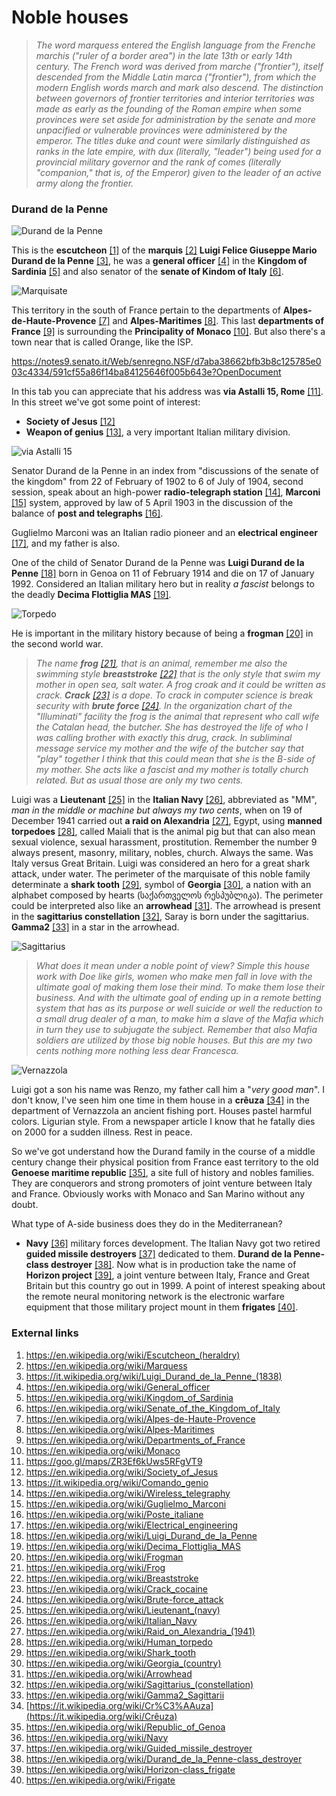 # Noble houses 

> *The word marquess entered the English language from the Frenche marchis ("ruler of a border area") in the late 13th or early 14th century. The French word was derived from marche ("frontier"), itself descended from the Middle Latin marca ("frontier"), from which the modern English words march and mark also descend. The distinction between governors of frontier territories and interior territories was made as early as the founding of the Roman empire when some provinces were set aside for administration by the senate and more unpacified or vulnerable provinces were administered by the emperor. The titles duke and count were similarly distinguished as ranks in the late empire, with dux (literally, "leader") being used for a provincial military governor and the rank of comes (literally "companion," that is, of the Emperor) given to the leader of an active army along the frontier.*

### Durand de la Penne

![Durand de la Penne](../Images/81207908_10221833008156953_4700509236348583936_n.jpg)

This is the **escutcheon** [[1]](https://en.wikipedia.org/wiki/Escutcheon_(heraldry)) of the **marquis** [[2]](https://en.wikipedia.org/wiki/Marquess) **Luigi Felice Giuseppe Mario Durand de la Penne** [[3]](https://it.wikipedia.org/wiki/Luigi_Durand_de_la_Penne_(1838)), he was a **general officer** [[4]](https://en.wikipedia.org/wiki/General_officer) in the **Kingdom of Sardinia** [[5]](https://en.wikipedia.org/wiki/Kingdom_of_Sardinia) and also senator of the **senate of Kindom of Italy** [[6]](https://en.wikipedia.org/wiki/Senate_of_the_Kingdom_of_Italy).

![Marquisate](../Images/marchesedelapenne.jpg)

This territory in the south of France pertain to the departments of **Alpes-de-Haute-Provence** [[7]](https://en.wikipedia.org/wiki/Alpes-de-Haute-Provence) and **Alpes-Maritimes** [[8]](https://en.wikipedia.org/wiki/Alpes-Maritimes). This last **departments of France** [[9]](https://en.wikipedia.org/wiki/Departments_of_France) is surrounding the **Principality of Monaco** [[10]](https://en.wikipedia.org/wiki/Monaco). But also there's a town near that is called Orange, like the ISP.

https://notes9.senato.it/Web/senregno.NSF/d7aba38662bfb3b8c125785e003c4334/591cf55a86f14ba84125646f005b643e?OpenDocument

In this tab you can appreciate that his address was **via Astalli 15, Rome** [[11]](https://goo.gl/maps/ZR3Ef6kUws5RFgVT9). In this street we've got some point of interest:

- **Society of Jesus** [[12]](https://en.wikipedia.org/wiki/Society_of_Jesus)
- **Weapon of genius** [[13]](https://it.wikipedia.org/wiki/Comando_genio), a very important Italian military division.

![via Astalli 15](../Images/astalli1.png)

Senator Durand de la Penne in an index from "discussions of the senate of the kingdom" from 22 of February  of 1902 to 6 of July of 1904, second session, speak about an high-power **radio-telegraph station** [[14]](https://en.wikipedia.org/wiki/Wireless_telegraphy), **Marconi** [[15]](https://en.wikipedia.org/wiki/Guglielmo_Marconi) system, approved by law of 5 April 1903 in the discussion of the balance of **post and telegraphs** [[16]](https://en.wikipedia.org/wiki/Poste_italiane).

Guglielmo Marconi was an Italian radio pioneer and an **electrical engineer** [[17]](https://en.wikipedia.org/wiki/Electrical_engineering), and my father is also.

One of the child of Senator Durand de la Penne was **Luigi Durand de la Penne** [[18]](https://en.wikipedia.org/wiki/Luigi_Durand_de_la_Penne) born in Genoa on 11 of February 1914 and die on 17 of January 1992. Considered an Italian military hero but in reality *a fascist* belongs to the deadly **Decima Flottiglia MAS** [[19]](https://en.wikipedia.org/wiki/Decima_Flottiglia_MAS).

![Torpedo](../Images/Maiale_SLC.jpg)

He is important in the military history because of being a **frogman** [[20]](https://en.wikipedia.org/wiki/Frogman) in the second world war. 

> *The name **frog** [[21]](https://en.wikipedia.org/wiki/Frog), that is an animal, remember me also the swimming style **breaststroke** [[22]](https://en.wikipedia.org/wiki/Breaststroke) that is the only style that swim my mother in open sea, salt water. A frog croak and it could be written as crack. **Crack** [[23]](https://en.wikipedia.org/wiki/Crack_cocaine) is a dope. To crack in computer science is break security with **brute force** [[24]](https://en.wikipedia.org/wiki/Brute-force_attack). In the organization chart of the "Illuminati" facility the frog is the animal that represent who call wife the Catalan head, the butcher. She has destroyed the life of who I was calling brother with exactly this drug, crack. In subliminal message service my mother and the wife of the butcher say that "play" together I think that this could mean that she is the B-side of my mother. She acts like a fascist and my mother is totally church related. But as usual those are only my two cents.* 

Luigi was a **Lieutenant** [[25]](https://en.wikipedia.org/wiki/Lieutenant_(navy)) in the **Italian Navy** [[26]](https://en.wikipedia.org/wiki/Italian_Navy), abbreviated as "MM", *man in the middle or machine but always my two cents*, when on 19 of December 1941 carried out **a raid on Alexandria** [[27]](https://en.wikipedia.org/wiki/Raid_on_Alexandria_(1941)), Egypt, using **manned torpedoes** [[28]](https://en.wikipedia.org/wiki/Human_torpedo), called Maiali that is the animal pig but that can also mean sexual violence, sexual harassment, prostitution. Remember the number 9 always present, masonry, military, nobles, church. Always the same. Was Italy versus Great Britain. Luigi was considered an hero for a great shark attack, under water. The perimeter of the marquisate of this noble family determinate a **shark tooth** [[29]](https://en.wikipedia.org/wiki/Shark_tooth), symbol of **Georgia** [[30]](https://en.wikipedia.org/wiki/Georgia_(country)), a nation with an alphabet composed by hearts (საქართველოს რესპუბლიკა). The perimeter could be interpreted also like an **arrowhead** [[31]](https://en.wikipedia.org/wiki/Arrowhead). The arrowhead is present in the **sagittarius constellation** [[32]](https://en.wikipedia.org/wiki/Sagittarius_(constellation)), Saray is born under the sagittarius. **Gamma2** [[33]](https://en.wikipedia.org/wiki/Gamma2_Sagittarii) in a star in the arrowhead.

![Sagittarius](../Images/1920px-Sidney_Hall_-_Urania's_Mirror_-_Sagittarius_and_Corona_Australis,_Microscopium,_and_Telescopium.jpg)

> *What does it mean under a noble point of view? Simple this house work with Doe like girls, women who make men fall in love with the ultimate goal of making them lose their mind. To make them lose their business. And with the ultimate goal of ending up in a remote betting system that has as its purpose or well suicide or well the reduction to a small drug dealer of a man, to make him a slave of the Mafia which in turn they use to subjugate the subject. Remember that also Mafia soldiers are utilized by those big noble houses. But this are my two cents nothing more nothing less dear Francesca.*

![Vernazzola](../Images/DSC_4699_1.jpeg)

Luigi got a son his name was Renzo, my father call him a "*very good man*". I don't know, I've seen him one time in them house in a **crêuza** [[34]](https://it.wikipedia.org/wiki/Cr%C3%AAuza) in the department of Vernazzola an ancient fishing port. Houses pastel harmful colors. Ligurian style. From a newspaper article I know that he fatally dies on 2000 for a sudden illness. Rest in peace.

 So we've got understand how the Durand family in the course of a middle century change their physical position from France east territory to the old **Genoese maritime republic** [[35]](https://en.wikipedia.org/wiki/Republic_of_Genoa), a site full of history and nobles families. They are conquerors and strong promoters of joint venture between Italy and France. Obviously works with Monaco and San Marino without any doubt.

What type of A-side business does they do in the Mediterranean? 

- **Navy** [[36]](https://en.wikipedia.org/wiki/Navy) military forces development. The Italian Navy got two retired **guided missile destroyers** [[37]](https://en.wikipedia.org/wiki/Guided_missile_destroyer) dedicated to them. **Durand de la Penne-class destroyer** [[38]](https://en.wikipedia.org/wiki/Guided_missile_destroyer). Now what is in production take the name of **Horizon project** [[39]](https://en.wikipedia.org/wiki/Horizon-class_frigate), a joint venture between Italy, France and Great Britain but this country go out in 1999. A point of interest speaking about the remote neural monitoring network is the electronic warfare equipment that those military project mount in them **frigates** [[40]](https://en.wikipedia.org/wiki/Frigate). 



### External links

1. https://en.wikipedia.org/wiki/Escutcheon_(heraldry)
2. https://en.wikipedia.org/wiki/Marquess
3. https://it.wikipedia.org/wiki/Luigi_Durand_de_la_Penne_(1838)
4. https://en.wikipedia.org/wiki/General_officer
5. https://en.wikipedia.org/wiki/Kingdom_of_Sardinia
6. https://en.wikipedia.org/wiki/Senate_of_the_Kingdom_of_Italy
7. https://en.wikipedia.org/wiki/Alpes-de-Haute-Provence
8. https://en.wikipedia.org/wiki/Alpes-Maritimes
9. https://en.wikipedia.org/wiki/Departments_of_France
10. https://en.wikipedia.org/wiki/Monaco
11. https://goo.gl/maps/ZR3Ef6kUws5RFgVT9
12. https://en.wikipedia.org/wiki/Society_of_Jesus
13. https://it.wikipedia.org/wiki/Comando_genio
14. https://en.wikipedia.org/wiki/Wireless_telegraphy
15. https://en.wikipedia.org/wiki/Guglielmo_Marconi
16. https://en.wikipedia.org/wiki/Poste_italiane
17. https://en.wikipedia.org/wiki/Electrical_engineering
18. https://en.wikipedia.org/wiki/Luigi_Durand_de_la_Penne
19. https://en.wikipedia.org/wiki/Decima_Flottiglia_MAS
20. https://en.wikipedia.org/wiki/Frogman
21. https://en.wikipedia.org/wiki/Frog
22. https://en.wikipedia.org/wiki/Breaststroke
23. https://en.wikipedia.org/wiki/Crack_cocaine
24. https://en.wikipedia.org/wiki/Brute-force_attack
25. https://en.wikipedia.org/wiki/Lieutenant_(navy)
26. https://en.wikipedia.org/wiki/Italian_Navy
27. https://en.wikipedia.org/wiki/Raid_on_Alexandria_(1941)
28. https://en.wikipedia.org/wiki/Human_torpedo
29. https://en.wikipedia.org/wiki/Shark_tooth
30. https://en.wikipedia.org/wiki/Georgia_(country)
31. https://en.wikipedia.org/wiki/Arrowhead
32. https://en.wikipedia.org/wiki/Sagittarius_(constellation)
33. https://en.wikipedia.org/wiki/Gamma2_Sagittarii
34. [https://it.wikipedia.org/wiki/Cr%C3%AAuza](https://it.wikipedia.org/wiki/Crêuza)
35. https://en.wikipedia.org/wiki/Republic_of_Genoa
36. https://en.wikipedia.org/wiki/Navy
37. https://en.wikipedia.org/wiki/Guided_missile_destroyer
38. https://en.wikipedia.org/wiki/Durand_de_la_Penne-class_destroyer
39. https://en.wikipedia.org/wiki/Horizon-class_frigate
40. https://en.wikipedia.org/wiki/Frigate

